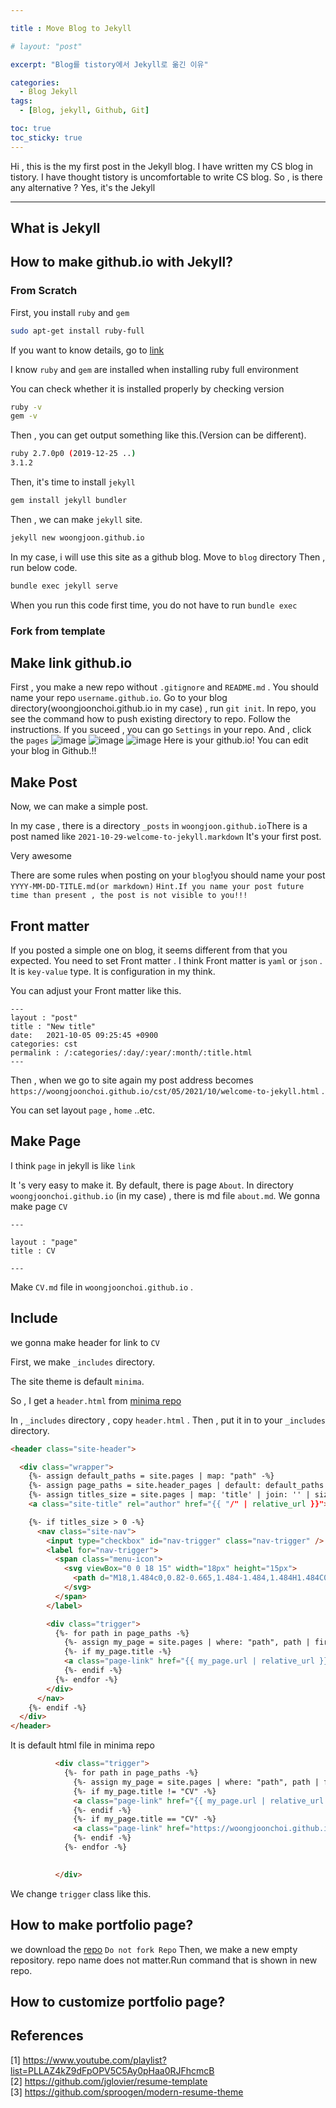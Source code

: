 ```yaml
---

title : Move Blog to Jekyll

# layout: "post"

excerpt: "Blog를 tistory에서 Jekyll로 옮긴 이유"

categories:
  - Blog Jekyll
tags:
  - [Blog, jekyll, Github, Git]

toc: true
toc_sticky: true
---
```



Hi , this is the my first post in the Jekyll blog. I have written my CS blog in tistory.  I  have thought tistory is uncomfortable to write CS blog. So , is there any alternative ?  Yes,  it's the Jekyll

<!-- {: class="table-of-content"}
* TOC
{:toc} -->

---

## What is Jekyll


## How to make github.io with Jekyll?

### From Scratch

First, you install `ruby` and `gem`

```bash
sudo apt-get install ruby-full
```
If you want to know details, go to [link](https://www.ruby-lang.org/en/documentation/installation/)

I know `ruby` and `gem` are installed when installing ruby full environment

You can check whether it is installed properly by checking version
```bash
ruby -v
gem -v
```
Then , you can get output something like this.(Version can be different).
```bash
ruby 2.7.0p0 (2019-12-25 ..)
3.1.2
```

Then, it's time to install `jekyll`
```bash
gem install jekyll bundler
```
Then , we can make `jekyll` site.
```bash
jekyll new woongjoon.github.io
```
In my case, i will use this site as a github blog. Move to `blog` directory
Then , run below code.
```bash
bundle exec jekyll serve
```
When you run this code first time, you do not have to run `bundle exec`




### Fork from template
## Make link github.io
First , you make a new repo without `.gitignore` and `README.md` . You should name your repo `username.github.io`.
Go to your blog directory(woongjoonchoi.github.io in my case) , run `git init`. In repo, you see the command how to push existing directory to repo. Follow the instructions.
If you suceed , you can go `Settings` in your repo. And , click the `pages`
![image](https://user-images.githubusercontent.com/50165842/139464390-1da7ebd4-c61d-41d6-944a-93e680d53aab.png)
![image](https://user-images.githubusercontent.com/50165842/139464599-048f69d9-3839-4219-8590-81bc709f8b02.png)
![image](https://user-images.githubusercontent.com/50165842/139464767-5e64ed6d-360e-4894-ba08-c21d716b2d9f.png)
Here is your github.io! You can edit your blog in Github.!!

## Make Post

Now, we can make a simple post.

In my case , there is a directory `_posts` in `woongjoon.github.io`There is a post named like `2021-10-29-welcome-to-jekyll.markdown`
It's your first post. 

Very awesome

There are some rules when posting on your `blog`!you should name your post `YYYY-MM-DD-TITLE.md(or markdown)`
`Hint.If you name your post future time than present , the post is not visible to you!!!`


## Front matter

If you posted a simple one on blog, it seems different from that you expected.
You need to set Front matter . I think Front matter is `yaml` or `json` . It is `key-value` type. It is configuration in my think.

You can adjust your Front matter like this.

```
---
layout : "post"
title : "New title"
date:   2021-10-05 09:25:45 +0900
categories: cst
permalink : /:categories/:day/:year/:month/:title.html
---
```
Then , when we go to site again my post address becomes  `https://woongjoonchoi.github.io/cst/05/2021/10/welcome-to-jekyll.html` .

You can set layout `page` , `home` ..etc.



## Make Page

I think `page` in jekyll is like `link`

It 's very easy to make it. By default, there is page `About`.
In directory `woongjoonchoi.github.io` (in my case) , there is md file `about.md`. We gonna make page `CV`

```
---

layout : "page"
title : CV

---

```
Make `CV.md` file in `woongjoonchoi.github.io` .

## Include

we gonna make header for link to `CV`

First, we make `_includes` directory.

The site theme is default `minima`.

So , I get a `header.html` from [minima repo](https://github.com/jekyll/minima)

In , `_includes` directory , copy `header.html` . Then , put it in to your `_includes` directory.

```html
<header class="site-header">

  <div class="wrapper">
    {%- assign default_paths = site.pages | map: "path" -%}
    {%- assign page_paths = site.header_pages | default: default_paths -%}
    {%- assign titles_size = site.pages | map: 'title' | join: '' | size -%}
    <a class="site-title" rel="author" href="{{ "/" | relative_url }}">{{ site.title | escape }}</a>

    {%- if titles_size > 0 -%}
      <nav class="site-nav">
        <input type="checkbox" id="nav-trigger" class="nav-trigger" />
        <label for="nav-trigger">
          <span class="menu-icon">
            <svg viewBox="0 0 18 15" width="18px" height="15px">
              <path d="M18,1.484c0,0.82-0.665,1.484-1.484,1.484H1.484C0.665,2.969,0,2.304,0,1.484l0,0C0,0.665,0.665,0,1.484,0 h15.032C17.335,0,18,0.665,18,1.484L18,1.484z M18,7.516C18,8.335,17.335,9,16.516,9H1.484C0.665,9,0,8.335,0,7.516l0,0 c0-0.82,0.665-1.484,1.484-1.484h15.032C17.335,6.031,18,6.696,18,7.516L18,7.516z M18,13.516C18,14.335,17.335,15,16.516,15H1.484 C0.665,15,0,14.335,0,13.516l0,0c0-0.82,0.665-1.483,1.484-1.483h15.032C17.335,12.031,18,12.695,18,13.516L18,13.516z"/>
            </svg>
          </span>
        </label>

        <div class="trigger">
          {%- for path in page_paths -%}
            {%- assign my_page = site.pages | where: "path", path | first -%}
            {%- if my_page.title -%}
            <a class="page-link" href="{{ my_page.url | relative_url }}">{{ my_page.title | escape }}</a>
            {%- endif -%}
          {%- endfor -%}
        </div>
      </nav>
    {%- endif -%}
  </div>
</header>

```

It is default html file in minima repo

```html
          <div class="trigger">
            {%- for path in page_paths -%}
              {%- assign my_page = site.pages | where: "path", path | first -%}
              {%- if my_page.title != "CV" -%}
              <a class="page-link" href="{{ my_page.url | relative_url }}">{{ my_page.title | escape }}</a>
              {%- endif -%}
              {%- if my_page.title == "CV" -%}
              <a class="page-link" href="https://woongjoonchoi.github.io/resume-template/"> CV </a>
              {%- endif -%}
            {%- endfor -%}

            
          </div>

```
We change `trigger` class like this. 

## How to make portfolio page?

we download the [repo](https://github.com/jglovier/resume-template)
`Do not fork Repo`
Then, we make a new empty repository. repo name does not matter.Run command that is shown in new repo.

## How to customize portfolio page?


## References
[1] https://www.youtube.com/playlist?list=PLLAZ4kZ9dFpOPV5C5Ay0pHaa0RJFhcmcB  
[2] https://github.com/jglovier/resume-template  
[3] https://github.com/sproogen/modern-resume-theme

